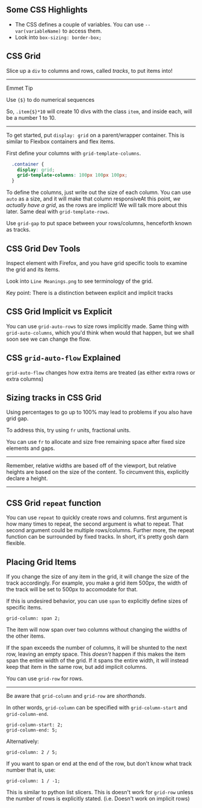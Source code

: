 ## Some CSS Highlights

* The CSS defines a couple of variables. You can use `--var(variableName)` to access them.
* Look into `box-sizing: border-box;`

## CSS Grid

Slice up a `div` to columns and rows, called _tracks_, to put items into!

---

Emmet Tip

Use `{$}` to do numerical sequences

So, `.item{$}*10` will create 10 divs with the class `item`, and inside each, will be a number 1 to 10.

---

To get started, put `display: grid` on a parent/wrapper container. This is similar to Flexbox containers and flex items.

First define your columns with `grid-template-columns`. 

```css
  .container {
    display: grid;
    grid-template-columns: 100px 100px 100px;
  }
```

To define the columns, just write out the size of each column. You can use `auto` as a size, and it will make that column responsiveAt this point, _we actually have a grid_, as the rows are implicit! We will talk more about this later. Same deal with `grid-template-rows`.

Use `grid-gap` to put space between your rows/columns, henceforth known as tracks.

## CSS Grid Dev Tools

Inspect element with Firefox, and you have grid specific tools to examine the grid and its items.

Look into `Line Meanings.png` to see terminology of the grid.

Key point: There is a distinction between explicit and implicit tracks

## CSS Grid Implicit vs Explicit

You can use `grid-auto-rows` to size rows implicitly made. Same thing with `grid-auto-columns`, which you'd think when would that happen, but we shall soon see we can change the flow.

## CSS `grid-auto-flow` Explained

`grid-auto-flow` changes how extra items are treated (as either extra rows or extra columns)

## Sizing tracks in CSS Grid

Using percentages to go up to 100% may lead to problems if you also have grid gap.

To address this, try using `fr` units, fractional units.

You can use `fr` to allocate and size free remaining space after fixed size elements and gaps.

---

Remember, relative widths are based off of the viewport, but relative heights are based on the size of the content. To circumvent this, explicitly declare a height.

---

## CSS Grid `repeat` function

You can use `repeat` to quickly create rows and columns. first argument is how many times to repeat, the second argument is what to repeat. That second argument could be multiple rows/columns. Further more, the repeat function can be surrounded by fixed tracks. In short, it's pretty gosh darn flexible.

## Placing Grid Items

If you change the size of any item in the grid, it will change the size of the track accordingly. For example, you make a grid item 500px, the width of the track will be set to 500px to accomodate for that.

If this is undesired behavior, you can use `span` to explicitly define sizes of specific items.

```
grid-column: span 2;
```

The item will now span over two columns without changing the widths of the other items.

If the span exceeds the number of columns, it will be shunted to the next row, leaving an empty space. This _doesn't_ happen if this makes the item span the entire width of the grid. If it spans the entire width, it will instead keep that item in the same row, but add implicit columns.

You can use `grid-row` for rows.

---

Be aware that `grid-column` and `grid-row` are _shorthands_.

In other words, `grid-column` can be specified with `grid-column-start` and `grid-column-end`.

```
grid-column-start: 2;
grid-column-end: 5;
```

Alternatively:

```
grid-column: 2 / 5;
```

If you want to span or end at the end of the row, but don't know what track number that is, use:

```
grid-column: 1 / -1;
```

This is similar to python list slicers. This is doesn't work for `grid-row` unless the number of rows is explicitly stated. (i.e. Doesn't work on implicit rows)